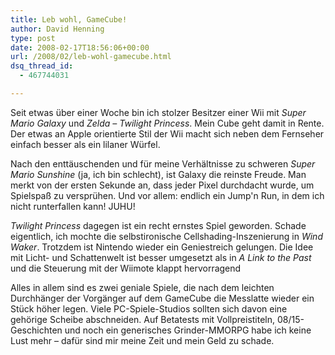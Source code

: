 ```yaml
---
title: Leb wohl, GameCube!
author: David Henning
type: post
date: 2008-02-17T18:56:06+00:00
url: /2008/02/leb-wohl-gamecube.html
dsq_thread_id:
  - 467744031

---
```

Seit etwas über einer Woche bin ich stolzer Besitzer einer Wii mit _Super Mario Galaxy_ und _Zelda &#8211; Twilight Princess_. Mein Cube geht damit in Rente. Der etwas an Apple orientierte Stil der Wii macht sich neben dem Fernseher einfach besser als ein lilaner Würfel.

Nach den enttäuschenden und für meine Verhältnisse zu schweren _Super Mario Sunshine_ (ja, ich bin schlecht), ist Galaxy die reinste Freude. Man merkt von der ersten Sekunde an, dass jeder Pixel durchdacht wurde, um Spielspaß zu versprühen. Und vor allem: endlich ein Jump&apos;n Run, in dem ich nicht runterfallen kann! JUHU!

_Twilight Princess_ dagegen ist ein recht ernstes Spiel geworden. Schade eigentlich, ich mochte die selbstironische Cellshading-Inszenierung in _Wind Waker_. Trotzdem ist Nintendo wieder ein Geniestreich gelungen. Die Idee mit Licht- und Schattenwelt ist besser umgesetzt als in _A Link to the Past_ und die Steuerung mit der Wiimote klappt hervorragend

Alles in allem sind es zwei geniale Spiele, die nach dem leichten Durchhänger der Vorgänger auf dem GameCube die Messlatte wieder ein Stück höher legen. Viele PC-Spiele-Studios sollten sich davon eine gehörige Scheibe abschneiden. Auf Betatests mit Vollpreistiteln, 08/15-Geschichten und noch ein generisches Grinder-MMORPG habe ich keine Lust mehr &#8211; dafür sind mir meine Zeit und mein Geld zu schade.